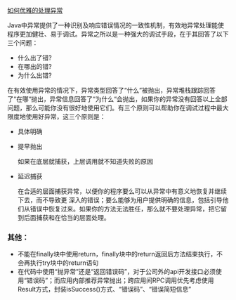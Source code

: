 [如何优雅的处理异常](https://www.zhihu.com/question/28254987)

Java中异常提供了一种识别及响应错误情况的一致性机制，有效地异常处理能使程序更加健壮、易于调试。异常之所以是一种强大的调试手段，在于其回答了以下三个问题：

  - 什么出了错?
  - 在哪出的错?
  - 为什么出错?

在有效使用异常的情况下，异常类型回答了“什么”被抛出，异常堆栈跟踪回答了“在哪“抛出，异常信息回答了“为什么“会抛出，如果你的异常没有回答以上全部问题，那么可能你没有很好地使用它们。有三个原则可以帮助你在调试过程中最大限度地使用好异常，这三个原则是：
  - 具体明确
  - 提早抛出

    如果在底层就捕获，上层调用就不知道失败的原因
  - 延迟捕获

    在合适的层面捕获异常，以便你的程序要么可以从异常中有意义地恢复并继续下去，而不导致更 深入的错误；要么能够为用户提供明确的信息，包括引导他们从错误中恢复过来。如果你的方法无法胜任，那么就不要处理异常，把它留到后面捕获和在恰当的层面处理。

### 其他：
- 不能在finally块中使用return，finally块中的return返回后方法结束执行，不会再执行try块中的return语句
- 在代码中使用“抛异常”还是“返回错误码”，对于公司外的api开发接口必须使用“错误码”；而应用内部推荐异常抛出；跨应用间RPC调用优先考虑使用Result方式，封装isSuccess()方式、“错误码”、“错误简短信息”
